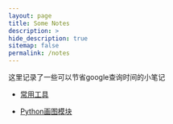 ```yaml
---
layout: page
title: Some Notes
description: >
hide_description: true
sitemap: false
permalink: /notes
---
```


这里记录了一些可以节省google查询时间的小笔记

* [常用工具](tools.md)

* [Python画图模块](notes_plot.md)
